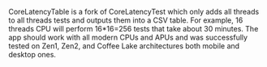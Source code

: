 CoreLatencyTable is a fork of CoreLatencyTest which only adds all threads to all threads tests and outputs them into a CSV table.
For example, 16 threads CPU will perform 16*16=256 tests that take about 30 minutes.
The app should work with all modern CPUs and APUs and was successfully tested on Zen1, Zen2, and Coffee Lake architectures both mobile and desktop ones.
